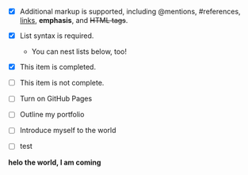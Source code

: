 - [x] Additional markup is supported, including @mentions, #references, [links](url), **emphasis**, and <del>HTML tags</del>.

- [x] List syntax is required.

  - You can nest lists below, too!

- [x] This item is completed.

- [ ] This item is not complete.

- [ ] Turn on GitHub Pages

- [ ] Outline my portfolio

- [ ] Introduce myself to the world
- [ ] test 

**helo the world, I am coming**
























